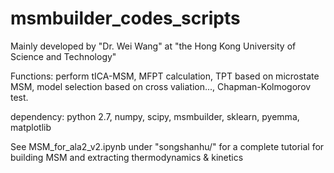 # msmbuilder_codes_scripts
Mainly developed by "Dr. Wei Wang" at "the Hong Kong University of Science and Technology"

Functions: perform tICA-MSM, MFPT calculation, TPT based on microstate MSM, model selection based on cross valiation..., Chapman-Kolmogorov test.

dependency: python 2.7, numpy, scipy, msmbuilder, sklearn, pyemma, matplotlib

See MSM_for_ala2_v2.ipynb under "songshanhu/" for a complete tutorial for building MSM and extracting thermodynamics & kinetics
